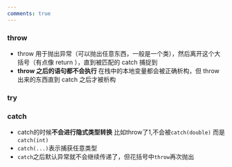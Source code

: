 ```yaml
---
comments: true
---
```

### throw

- throw 用于抛出异常（可以抛出任意东西，一般是一个类），然后离开这个大括号（有点像 return ），直到被匹配的 catch 捕捉到
-  **throw 之后的语句都不会执行** 在栈中的本地变量都会被正确析构，但 throw 出来的东西直到 catch 之后才被析构

### try

### catch
- catch的时候**不会进行隐式类型转换**  比如throw了1,不会被`catch(double)` 而是`catch(int)`
- `catch(...)`表示捕获任意类型
- `catch`之后默认异常就不会继续传递了，但花括号中`throw`再次抛出

